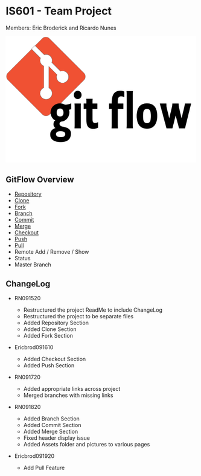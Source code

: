 # IS601 - Team Project 
Members: Eric Broderick and Ricardo Nunes

![GitFlowLogo](./Assets/git-flow-logo.png)

## GitFlow Overview
* [Repository](./Repository.md)
* [Clone](./Clones.md)
* [Fork](./Forks.md)
* [Branch](./Branches.md)
* [Commit](./Commits.md)
* [Merge](./Merges.md)
* [Checkout](./Checkout.md)
* [Push](./Push.md)
* [Pull](./Pull.md) 
* Remote Add / Remove / Show
* Status
* Master Branch


## ChangeLog
* RN091520 
  * Restructured the project ReadMe to include ChangeLog
  * Restructured the project to be separate files
  * Added Repository Section
  * Added Clone Section
  * Added Fork Section
  
* Ericbrod091610 
  * Added Checkout Section
  * Added Push Section

* RN091720 
  * Added appropriate links across project
  * Merged branches with missing links
  
* RN091820
  * Added Branch Section
  * Added Commit Section 
  * Added Merge Section
  * Fixed header display issue
  * Added Assets folder and pictures to various pages

* Ericbrod091920
  * Add Pull Feature 